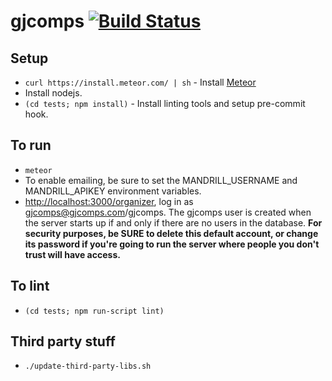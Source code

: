 gjcomps [![Build Status](https://travis-ci.org/jfly/gjcomps.png?branch=master)](https://travis-ci.org/jfly/gjcomps)
=======

## Setup
- `curl https://install.meteor.com/ | sh` - Install [Meteor](https://www.meteor.com/)
- Install nodejs.
- `(cd tests; npm install)` - Install linting tools and setup pre-commit hook.

## To run
- `meteor`
- To enable emailing, be sure to set the MANDRILL_USERNAME and MANDRILL_APIKEY environment variables.
- [http://localhost:3000/organizer](http://localhost:3000/organizer), log in as gjcomps@gjcomps.com/gjcomps. The gjcomps user is created when the server starts up if and only if there are no users in the database. **For security purposes, be SURE to delete this default account, or change its password if you're going to run the server where people you don't trust will have access.**

## To lint
- `(cd tests; npm run-script lint)`

## Third party stuff
- `./update-third-party-libs.sh`
